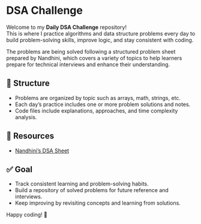 # DSA Challenge

Welcome to my **Daily DSA Challenge** repository!  
This is where I practice algorithms and data structure problems every day to build problem-solving skills, improve logic, and stay consistent with coding.

The problems are being solved following a structured problem sheet prepared by Nandhini, which covers a variety of topics to help learners prepare for technical interviews and enhance their understanding.

## 📂 Structure
- Problems are organized by topic such as arrays, math, strings, etc.
- Each day’s practice includes one or more problem solutions and notes.
- Code files include explanations, approaches, and time complexity analysis.

## 📖 Resources
- [Nandhini’s DSA Sheet](https://docs.google.com/spreadsheets/d/1P3RXgZju_2OzZyJaRtu6D3Kx-Eks38X09_zJ8aj2zy8/edit?gid=0#gid=0)

## ✅ Goal
- Track consistent learning and problem-solving habits.
- Build a repository of solved problems for future reference and interviews.
- Keep improving by revisiting concepts and learning from solutions.

Happy coding! 🚀
